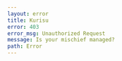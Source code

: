 ```yaml
---
layout: error
title: Kurisu
error: 403
error_msg: Unauthorized Request
message: Is your mischief managed?
path: Error
---
```


